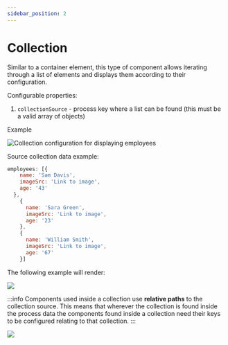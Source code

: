 ```yaml
---
sidebar_position: 2
---
```


# Collection

Similar to a container element, this type of component allows iterating through a list of elements and displays them according to their configuration. 

Configurable properties:

1. `collectionSource` - process key where a list can be found (this must be a valid array of objects)

Example

![Collection configuration for displaying employees](https://s3.eu-west-1.amazonaws.com/docx.flowx.ai/2.13/collection_example.png)

Source collection data example:

```javascript
employees: [{
    name: 'Sam Davis',
    imageSrc: 'Link to image',
    age: '43'
  },
    {
      name: 'Sara Green',
      imageSrc: 'Link to image',
      age: '23'
    },
    {
      name: 'William Smith',
      imageSrc: 'Link to image',
      age: '67'
    }]
```

The following example will render:

![](https://s3.eu-west-1.amazonaws.com/docx.flowx.ai/2.13/collection_render.png)

:::info
Components used inside a collection use **relative paths** to the collection source. This means that wherever the collection is found inside the process data the components found inside a collection need their keys to be configured relating to that collection.
:::

![](https://s3.eu-west-1.amazonaws.com/docx.flowx.ai/2.13/collection_relative_paths.png)